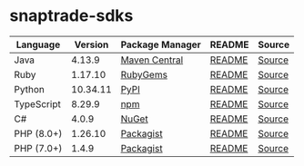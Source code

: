 # snaptrade-sdks

|Language|Version|Package Manager|README|Source|
|-|-|-|-|-|
|Java|4.13.9|[Maven Central](https://central.sonatype.com/artifact/com.konfigthis/snaptrade-java-sdk/4.13.9)|[README](https://github.com/passiv/snaptrade-sdks/tree/master/sdks/java#readme)|[Source](https://github.com/passiv/snaptrade-sdks/tree/master/sdks/java)|
|Ruby|1.17.10|[RubyGems](https://rubygems.org/gems/snaptrade/versions/1.17.10)|[README](https://github.com/passiv/snaptrade-sdks/tree/master/sdks/ruby#readme)|[Source](https://github.com/passiv/snaptrade-sdks/tree/master/sdks/ruby)|
|Python|10.34.11|[PyPI](https://pypi.org/project/snaptrade-python-sdk/10.34.11)|[README](https://github.com/passiv/snaptrade-sdks/tree/master/sdks/python#readme)|[Source](https://github.com/passiv/snaptrade-sdks/tree/master/sdks/python)|
|TypeScript|8.29.9|[npm](https://www.npmjs.com/package/snaptrade-typescript-sdk/v/8.29.9)|[README](https://github.com/passiv/snaptrade-sdks/tree/master/sdks/typescript#readme)|[Source](https://github.com/passiv/snaptrade-sdks/tree/master/sdks/typescript)|
|C#|4.0.9|[NuGet](https://nuget.org/packages/SnapTrade.Net/4.0.9)|[README](https://github.com/passiv/snaptrade-sdks/tree/master/sdks/csharp#readme)|[Source](https://github.com/passiv/snaptrade-sdks/tree/master/sdks/csharp)|
|PHP (8.0+)|1.26.10|[Packagist](https://packagist.org/packages/konfig/snaptrade-php-sdk#1.26.10)|[README](https://github.com/passiv/snaptrade-php-sdk#readme)|[Source](https://github.com/passiv/snaptrade-php-sdk)|
|PHP (7.0+)|1.4.9|[Packagist](https://packagist.org/packages/konfig/snaptrade-php-7-sdk#1.4.9)|[README](https://github.com/passiv/snaptrade-php-7-sdk#readme)|[Source](https://github.com/passiv/snaptrade-php-7-sdk)|